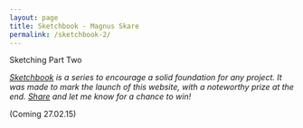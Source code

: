 ```yaml
---
layout: page
title: Sketchbook - Magnus Skare
permalink: /sketchbook-2/
---
```


Sketching Part Two

*<a href="/case-sketchbook">Sketchbook</a> is a series to encourage a solid foundation for any project. It was made to mark the launch of this website, with a noteworthy prize at the end. <a href="http://twitter.com/share?text=How To Start Sketching" target="_blank">Share</a> and let me know for a chance to win!*

(Coming 27.02.15)